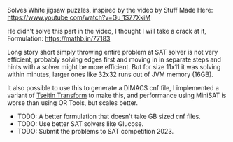 

Solves White jigsaw puzzles, inspired by the video by Stuff Made Here:
https://www.youtube.com/watch?v=Gu_1S77XkiM

He didn't solve this part in the video, I thought I will take a crack at it, 
Formulation: https://mathb.in/77183


Long story short simply throwing  entire problem  at SAT solver is not very efficient, probably 
solving edges first and moving in in separate steps and hints with a solver might be
more efficient. But for size 11x11 it was solving within minutes, larger ones like 32x32 runs
out of JVM memory (16GB).

It also possible to use this to generate a DIMACS cnf file, I implemented a variant of 
[Tseitin Transform](https://en.wikipedia.org/wiki/Tseytin_transformation) to make this, and performance
using MiniSAT is worse than using OR Tools, but scales better. 

* TODO: A better formulation that doesn't take GB sized cnf files. 
* TODO: Use better SAT solvers like Glucose.
* TODO: Submit the problems to SAT competition 2023.

